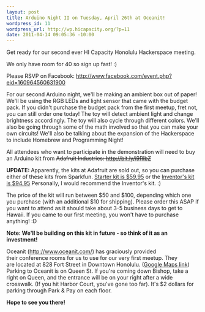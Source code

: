 ```yaml
--- 
layout: post
title: Arduino Night II on Tuesday, April 26th at Oceanit!
wordpress_id: 11
wordpress_url: http://wp.hicapacity.org/?p=11
date: 2011-04-14 09:05:36 -10:00
---
```

Get ready for our second ever HI Capacity Honolulu Hackerspace meeting.

We only have room for 40 so sign up fast! :)

Please RSVP on Facebook: <a style="white-space: nowrap;" href="http://www.facebook.com/event.php?eid=160964560631900" target="_blank">http://www.facebook.com/event.php?eid=160964560631900</a>

<a style="white-space: nowrap;" href="http://www.facebook.com/event.php?eid=160964560631900" target="_blank"></a>For our second Arduino night, we'll be making an ambient box out of paper! We'll be using the RGB LEDs and light sensor that came with the budget pack.  If you didn't purchase the budget pack from the first meetup, fret not, you can still order one today!   The toy will detect ambient light and change brightness accordingly. The toy will also cycle through different colors.   We'll also be going through some of the math involved so that you can make your own circuits!  We'll also be talking about the expansion of the Hackerspace to include Homebrew and Programming Night!

All attendees who want to participate in the demonstration will need to buy an Arduino kit from <del>Adafruit Industries: <a href="http://bit.ly/i9RlbZ" target="_blank">http://bit.ly/i9RlbZ</a></del>

<strong>UPDATE: </strong>Apparently, the kits at Adafruit are sold out, so you can purchase either of these kits from Sparkfun. <a href="http://www.sparkfun.com/products/10174" target="_blank">Starter kit is $59.95</a> or the <a href="http://www.sparkfun.com/products/10173" target="_blank">Inventor's kit is $94.95</a> Personally, I would recommend the Inventor's kit. :)

<a href="http://bit.ly/i9RlbZ" target="_blank"></a>The price of the kit will run between $50 and $100, depending which one you purchase (with an additional $10 for shipping). Please order this ASAP if you want to attend as it should take about 3-5 business days to get to Hawaii. If you came to our first meeting, you won't have to purchase anything! :D

<strong>Note: We'll be building on this kit in future - so think of it as an investment!</strong>

Oceanit (<a href="http://www.oceanit.com">http://www.oceanit.com/</a>) has graciously provided their conference rooms for us to use for our very first meetup. They are located at 828 Fort Street in Downtown Honolulu. (<a href="http://maps.google.com/maps?f=q&amp;source=s_q&amp;hl=en&amp;geocode=&amp;q=Oceanit+Laboratories+Inc.,+Honolulu,+HI&amp;aq=0&amp;sll=21.309466,-157.863386&amp;sspn=0.010195,0.01929&amp;gl=us&amp;ie=UTF8&amp;hq=Oceanit+Laboratories+Inc.&amp;hnear=Oceanit+Laboratories+Inc.,+828+Fort+Street+Mall+Suite+600,+Honolulu,+Hawaii+96813&amp;z=14">Google Maps link</a>) Parking to Oceanit is on Queen St. If you're coming down Bishop, take a right on Queen, and the entrance will be on your right after a wide crosswalk. (If you hit Harbor Court, you've gone too far). It's $2 dollars for parking through Park &amp; Pay on each floor.

<strong>Hope to see you there!</strong>
